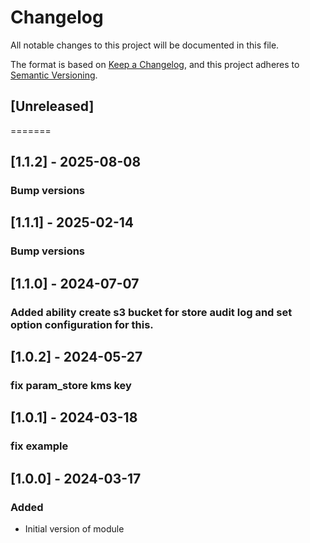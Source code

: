 # Changelog
All notable changes to this project will be documented in this file.

The format is based on [Keep a Changelog](https://keepachangelog.com/en/1.0.0/),
and this project adheres to [Semantic Versioning](https://semver.org/spec/v2.0.0.html).

## [Unreleased]

=======
## [1.1.2] - 2025-08-08
### Bump versions
## [1.1.1] - 2025-02-14
### Bump versions

## [1.1.0] - 2024-07-07
### Added ability create s3 bucket for store audit log and set option configuration for this.

## [1.0.2] - 2024-05-27
### fix param_store kms key

## [1.0.1] - 2024-03-18
### fix example

## [1.0.0] - 2024-03-17
### Added
- Initial version of module
